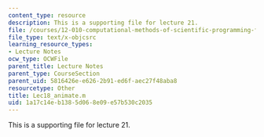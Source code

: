 ```yaml
---
content_type: resource
description: This is a supporting file for lecture 21.
file: /courses/12-010-computational-methods-of-scientific-programming-fall-2011/1a17c14eb1385d068e09e57b530c2035_Lec18_animate.m
file_type: text/x-objcsrc
learning_resource_types:
- Lecture Notes
ocw_type: OCWFile
parent_title: Lecture Notes
parent_type: CourseSection
parent_uid: 5816426e-e626-2b91-ed6f-aec27f48aba8
resourcetype: Other
title: Lec18_animate.m
uid: 1a17c14e-b138-5d06-8e09-e57b530c2035
---
```

This is a supporting file for lecture 21.

